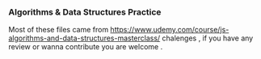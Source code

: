 ### Algorithms & Data Structures Practice
Most of these files came from https://www.udemy.com/course/js-algorithms-and-data-structures-masterclass/ chalenges ,
if you have any review or wanna contribute you are welcome .
